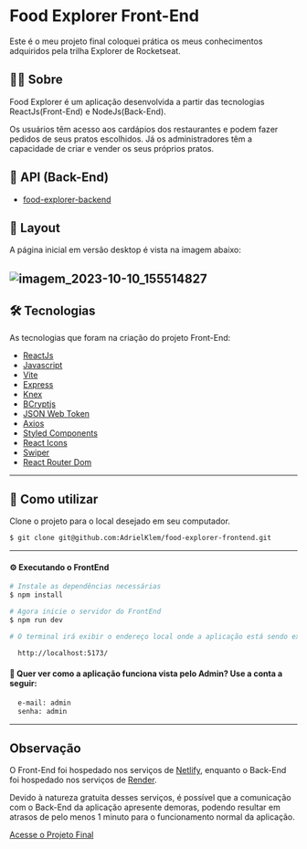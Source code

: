 # Food Explorer Front-End

Este é o meu projeto final coloquei prática os meus conhecimentos adquiridos pela trilha Explorer de Rocketseat.

## 👨‍💻 Sobre

Food Explorer é um aplicação desenvolvida a partir das tecnologias ReactJs(Front-End) e NodeJs(Back-End).

Os usuários têm acesso aos cardápios dos restaurantes e podem fazer pedidos de seus pratos escolhidos. Já os administradores têm a capacidade de criar e vender os seus próprios pratos.

## 🔗 API (Back-End)

- [food-explorer-backend](https://github.com/AdrielKlem/food-explorer-backend)

## 🎨 Layout

A página inicial em versão desktop é vista na imagem abaixo:

## ![imagem_2023-10-10_155514827](https://github.com/AdrielKlem/food-explorer-frontend/assets/107509985/e0210862-aaf2-44db-b8b8-fbf2a70dfeaf)

## 🛠 Tecnologias

As tecnologias que foram na criação do projeto Front-End:

- [ReactJs](https://reactjs.org)
- [Javascript](https://developer.mozilla.org/pt-BR/docs/Web/JavaScript)
- [Vite](https://vitejs.dev/)
- [Express](https://expressjs.com)
- [Knex](https://knexjs.org/)
- [BCryptjs](https://www.npmjs.com/package/bcryptjs)
- [JSON Web Token](https://www.npmjs.com/package/jsonwebtoken)
- [Axios](https://www.npmjs.com/package/axios)
- [Styled Components](https://styled-components.com/)
- [React Icons](https://react-icons.github.io/react-icons/)
- [Swiper](https://swiperjs.com/)
- [React Router Dom](https://react-icons.github.io/react-icons/)

---

## 🚨 Como utilizar

Clone o projeto para o local desejado em seu computador.

```bash
$ git clone git@github.com:AdrielKlem/food-explorer-frontend.git
```

---

#### ⚙ Executando o FrontEnd

```bash
# Instale as dependências necessárias
$ npm install

# Agora inicie o servidor do FrontEnd
$ npm run dev

# O terminal irá exibir o endereço local onde a aplicação está sendo executada. Basta digitar o mesmo endereço em seu navegador preferido. O endereço usado na criação do projeto foi este:

  http://localhost:5173/
```

#### 🔑 Quer ver como a aplicação funciona vista pelo Admin? Use a conta a seguir:

```bash
  e-mail: admin
  senha: admin
```

---

## Observação

O Front-End foi hospedado nos serviços de [Netlify](https://www.netlify.com), enquanto o Back-End foi hospedado nos serviços de [Render](https://render.com).

Devido à natureza gratuita desses serviços, é possível que a comunicação com o Back-End da aplicação apresente demoras, podendo resultar em atrasos de pelo menos 1 minuto para o funcionamento normal da aplicação.

[Acesse o Projeto Final](https://cheerful-dodol-6cf8d7.netlify.app)
